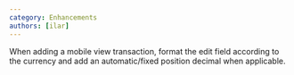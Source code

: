 ```yaml
---
category: Enhancements
authors: [ilar]
---
```


When adding a mobile view transaction, format the edit field according to the currency and add an automatic/fixed position decimal when applicable.
